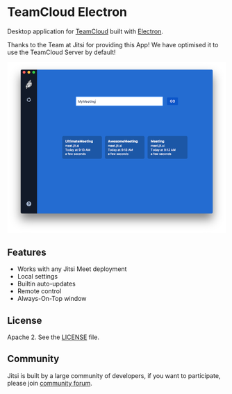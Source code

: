 # TeamCloud Electron

Desktop application for [TeamCloud] built with [Electron].

Thanks to the Team at Jitsi for providing this App! We have optimised it to use the TeamCloud Server by default! 

![](screenshot.png)

## Features

- Works with any Jitsi Meet deployment
- Local settings
- Builtin auto-updates
- Remote control
- Always-On-Top window


## License

Apache 2. See the [LICENSE] file.

## Community

Jitsi is built by a large community of developers, if you want to participate,
please join [community forum].

[TeamCloud]: https://teamcloud.work
[Jitsi Meet]: https://github.com/jitsi/jitsi-meet
[Electron]: https://electronjs.org/
[latest release]: https://github.com/jitsi/jitsi-meet-electron/releases/latest
[jitsi-meet-electron-utils]: https://github.com/jitsi/jitsi-meet-electron-utils
[jitsi-meet-electron-utils README]: https://github.com/jitsi/jitsi-meet-electron-utils/blob/master/README.md
[community forum]: https://community.jitsi.org/
[LICENSE]: LICENSE
